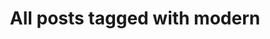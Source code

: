 ---
layout: tag
title: "All posts tagged with modern"
permalink: /weblog/tags/modern/
taxonomy: modern
---